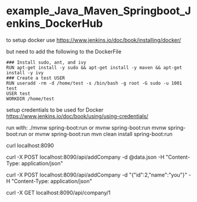 # example_Java_Maven_Springboot_Jenkins_DockerHub


to setup docker use https://www.jenkins.io/doc/book/installing/docker/

but need to add the following to the DockerFile

```
### Install sudo, ant, and ivy
RUN apt-get install -y sudo && apt-get install -y maven && apt-get install -y ivy
### Create a test USER
RUN useradd -rm -d /home/test -s /bin/bash -g root -G sudo -u 1001 test
USER test
WORKDIR /home/test
```


setup credentials to be used for Docker https://www.jenkins.io/doc/book/using/using-credentials/




run with: ./mvnw spring-boot:run or mvnw spring-boot:run mvnw spring-boot:run or mvnw spring-boot:run mvn clean install spring-boot:run

curl localhost:8090

curl -X POST localhost:8090/api/addCompany -d @data.json -H "Content-Type: application/json"

curl -X POST localhost:8090/api/addCompany -d "{"id":2,"name":"you"}" -H "Content-Type: application/json"

curl -X GET localhost:8090/api/company/1
